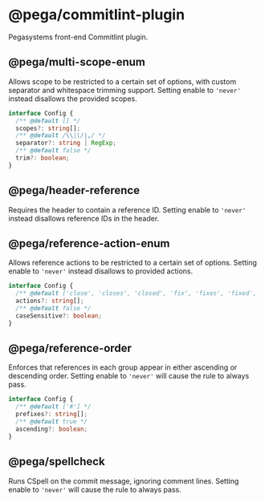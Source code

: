 # @pega/commitlint-plugin

Pegasystems front-end Commitlint plugin.

## @pega/multi-scope-enum

Allows scope to be restricted to a certain set of options, with custom separator and whitespace trimming support.
Setting enable to `'never'` instead disallows the provided scopes.

```ts
interface Config {
  /** @default [] */
  scopes?: string[];
  /** @default /\\|\/|,/ */
  separator?: string | RegExp;
  /** @default false */
  trim?: boolean;
}
```

## @pega/header-reference

Requires the header to contain a reference ID.
Setting enable to `'never'` instead disallows reference IDs in the header.

## @pega/reference-action-enum

Allows reference actions to be restricted to a certain set of options.
Setting enable to `'never'` instead disallows to provided actions.

```ts
interface Config {
  /** @default ['close', 'closes', 'closed', 'fix', 'fixes', 'fixed', 'resolve', 'resolves', 'resolved'] */
  actions?: string[];
  /** @default false */
  caseSensitive?: boolean;
}
```

## @pega/reference-order

Enforces that references in each group appear in either ascending or descending order.
Setting enable to `'never'` will cause the rule to always pass.

```ts
interface Config {
  /** @default ['#'] */
  prefixes?: string[];
  /** @default true */
  ascending?: boolean;
}
```

## @pega/spellcheck

Runs CSpell on the commit message, ignoring comment lines.
Setting enable to `'never'` will cause the rule to always pass.
